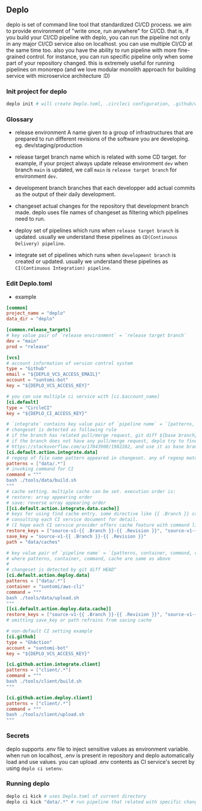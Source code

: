 ## Deplo
deplo is set of command line tool that standardized CI/CD process. 
we aim to provide environment of "write once, run anywhere" for CI/CD. 
that is, if you build your CI/CD pipeline with deplo, you can run the pipeline not only in any major CI/CD service also on localhost.
you can use multiple CI/CD at the same time too. also you have the ability to run pipeline with more fine-grained control.
for instance, you can run specific pipeline only when some part of your repository changed. 
this is extremely useful for running pipelines on monorepo (and we love modular monolith approach for building service with microservice architecture :D)


### Init project for deplo

``` bash
deplo init # will create Deplo.toml, .circleci configuration, .github/workflows configuration.
```


### Glossary
- release environment
A name given to a group of infrastructures that are prepared to run different revisions of the software you are developing. eg. dev/staging/production

- release target
branch name which is related with some CD target. for example, if your project always update release environment `dev` when branch `main` is updated, we call `main` is `release target branch` for environment `dev`.

- development branch
branches that each developper add actual commits as the output of their daily development.

- changeset
actual changes for the repository that development branch made. deplo uses file names of changeset as filtering which pipelines need to run.

- deploy
set of pipelines which runs when `release target branch` is updated. usually we understand these pipelines as `CD(Continuous Delivery) pipeline`.

- integrate
set of pipelines which runs when `development branch` is created or updated. usually we understand these pipelines as `CI(Continuous Integration) pipeline`.


### Edit Deplo.toml
- example

``` toml
[common]
project_name = "deplo"
data_dir = "deplo"

[common.release_targets]
# key value pair of `release environment` = `release target branch`
dev = "main"
prod = "release"

[vcs]
# account information of version control system
type = "Github"
email = "${DEPLO_VCS_ACCESS_EMAIL}"
account = "suntomi-bot"
key = "${DEPLO_VCS_ACCESS_KEY}"

# you can use multiple ci service with [ci.$account_name]
[ci.default]
type = "CircleCI"
key = "${DEPLO_CI_ACCESS_KEY}"

# `integrate` contains key value pair of `pipeline name` = `[patterns, container, command, cache]`
# changeset is detected as following rule
# if the branch has related pull/merge request, git diff ${base branch}...${head branch} is used.
# if the branch does not have any pull/merge request, deplo try to find nearest ancestor branch with the same manner as
# https://stackoverflow.com/a/17843908/1982282, and use it as base branch.
[ci.default.action.integrate.data]
# regexp of file name pattern appeared in changeset. any of regexp matched then this pipeline will be invoked
patterns = ["data/.*"]
# invoking command for CI
command = """
bash ./tools/data/build.sh
""" 
# cache setting. multiple cache can be set. execution order is: 
# restore: array appearing order
# save: reverse array appearing order
[[ci.default.action.integrate.data.cache]]
# keys for using find cache entry. some directive like {{ .Branch }} can be used but because it is CI service specific,
# consulting each CI service document for detail. 
# (I hope each CI service provider offers cache feature with command line, then it will be more standardized)
restore_keys = ["source-v1-{{ .Branch }}-{{ .Revision }}", "source-v1-{{ .Branch }}-", "source-v1-"]
save_key = "source-v1-{{ .Branch }}-{{ .Revision }}"
path = "data/caches"

# key value pair of `pipeline name` = `[patterns, container, command, cache]`
# where patterns, container, command, cache are same as above
#
# changeset is detected by git diff HEAD^
[ci.default.action.deploy.data]
patterns = ["data/.*"]
container = "suntomi/aws-cli"
command = """
bash ./tools/data/upload.sh
"""
[[ci.default.action.deploy.data.cache]]
restore_keys = ["source-v1-{{ .Branch }}-{{ .Revision }}", "source-v1-{{ .Branch }}-", "source-v1-"]
# omitting save_key or path refrains from saving cache

# non-default CI setting example
[ci.github]
type = "GhAction"
account = "suntomi-bot"
key = "${DEPLO_VCS_ACCESS_KEY}"

[ci.github.action.integrate.client]
patterns = ["client/.*"]
command = """
bash ./tools/client/build.sh
"""

[ci.github.action.deploy.client]
patterns = ["client/.*"]
command = """
bash ./tools/client/upload.sh
"""
```


### Secrets
deplo supports .env file to inject sensitive values as environment variable. when run on localhost, .env is present in repository
and deplo automatically load and use values. you can upload .env contents as CI service's secret by using `deplo ci setenv`.


### Running deplo

``` bash
deplo ci kick # uses Deplo.toml of current directory
deplo ci kick "data/.*" # run pipeline that related with specific changeset
```
